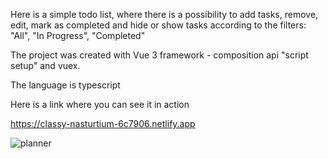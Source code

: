Here is a simple todo list, where there is a possibility to add tasks, remove, edit, mark as completed and hide or show tasks according to the filters: "All", "In Progress", "Completed"

The project was created with Vue 3 framework - composition api "script setup" and vuex.

The language is typescript

Here is a link where you can see it in action

https://classy-nasturtium-6c7906.netlify.app

![planner](https://user-images.githubusercontent.com/97510856/180427272-b959335c-1d01-4891-a94d-89e98ccef27e.png)

